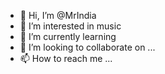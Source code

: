 - 👋 Hi, I’m @MrIndia
- 👀 I’m interested in music
- 🌱 I’m currently learning
- 💞️ I’m looking to collaborate on ...
- 📫 How to reach me ...

<!---
Aftab1234786/Aftab1234786 is a ✨ special ✨ repository because its `README.md` (this file) appears on your GitHub profile.
You can click the Preview link to take a look at your changes.
--->
